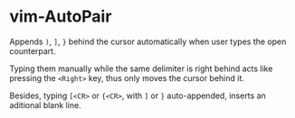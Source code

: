 # vim-AutoPair

Appends `)`, `]`, `}` behind the cursor automatically when user types the open
counterpart.

Typing them manually while the same delimiter is right behind acts like
pressing the `<Right>` key, thus only moves the cursor behind it.

Besides, typing `[<CR>` or `{<CR>`, with `]` or `}` auto-appended, inserts an
aditional blank line.
